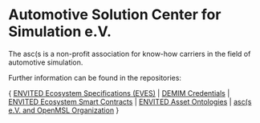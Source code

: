 # Automotive Solution Center for Simulation e.V.

The asc(s is a non-profit association for know-how carriers in the field of automotive simulation.

Further information can be found in the repositories:

{ [ENVITED Ecosystem Specifications (EVES)](https://github.com/ASCS-eV/EVES) | [DEMIM Credentials](https://github.com/ASCS-eV/credentials) | [ENVITED Ecosystem Smart Contracts](https://github.com/ASCS-eV/smart-contracts) | [ENVITED Asset Ontologies](https://github.com/ASCS-eV/ontology-management-base) | [asc(s e.V. and OpenMSL Organization](https://openmsl.github.io/doc/OpenMSL/organization/index.html) }
